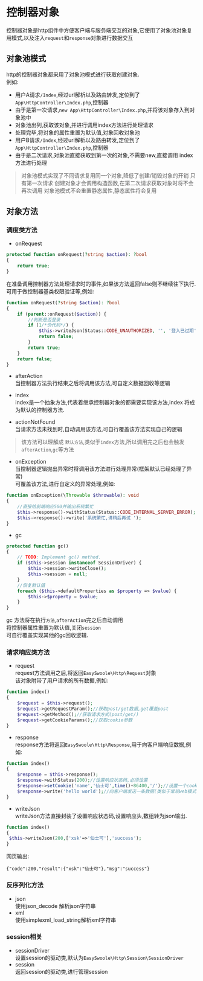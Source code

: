 # 控制器对象
控制器对象是http组件中方便客户端与服务端交互的对象,它使用了对象池对象复用模式,以及注入`request`和`response`对象进行数据交互

## 对象池模式
http的控制器对象都采用了对象池模式进行获取创建对象.  
例如:
 * 用户A请求`/Index`,经过url解析以及路由转发,定位到了`App\HttpController\Index.php`,控制器
 * 由于是第一次请求,`new App\HttpController\Index.php`,并将该对象存入到对象池中
 * 对象池出列,获取该对象,并进行调用index方法进行处理请求
 * 处理完毕,将对象的属性重置为默认值,对象回收对象池
 * 用户B请求`/Index`,经过url解析以及路由转发,定位到了`App\HttpController\Index.php`,控制器
 * 由于是二次请求,对象池直接获取到第一次的对象,不需要new,直接调用 index方法进行处理
 
> 对象池模式实现了不同请求复用同一个对象,降低了创建/销毁对象的开销
> 只有第一次请求 创建对象才会调用构造函数,在第二次请求获取对象时将不会再次调用
> 对象池模式不会重置静态属性,静态属性将会复用

## 对象方法
### 调度类方法
 * onRequest  
````php
protected function onRequest(?string $action): ?bool
{
    return true;
}

````
在准备调用控制器方法处理请求时的事件,如果该方法返回false则不继续往下执行.
可用于做控制器基类权限验证等,例如:
````php
function onRequest(?string $action): ?bool
{
    if (parent::onRequest($action)) {
        //判断是否登录
        if (1/*伪代码*/) {
            $this->writeJson(Status::CODE_UNAUTHORIZED, '', '登入已过期');
            return false;
        }
        return true;
    }
    return false;
}
````

 * afterAction  
当控制器方法执行结束之后将调用该方法,可自定义数据回收等逻辑

 * index  
index是一个抽象方法,代表着继承控制器对象的都需要实现该方法,index 将成为默认的控制器方法.

 * actionNotFound  
当请求方法未找到时,自动调用该方法,可自行覆盖该方法实现自己的逻辑
> 该方法可以理解成 `默认方法`,类似于`index`方法,所以调用完之后也会触发`afterAction`,`gc`等方法
 * onException  
当控制器逻辑抛出异常时将调用该方法进行处理异常(框架默认已经处理了异常)    
可覆盖该方法,进行自定义的异常处理,例如:
````php
function onException(\Throwable $throwable): void
{
    //直接给前端响应500并输出系统繁忙
    $this->response()->withStatus(Status::CODE_INTERNAL_SERVER_ERROR);
    $this->response()->write('系统繁忙,请稍后再试 ');
}
````
 * gc  
````php
protected function gc()
{
    // TODO: Implement gc() method.
    if ($this->session instanceof SessionDriver) {
        $this->session->writeClose();
        $this->session = null;
    }
    //恢复默认值
    foreach ($this->defaultProperties as $property => $value) {
        $this->$property = $value;
    }
}
````
gc 方法将在执行`方法`,`afterAction`完之后自动调用  
将控制器属性重置为默认值,关闭`session`  
可自行覆盖实现其他的gc回收逻辑.  

### 请求响应类方法
 * request   
request方法调用之后,将返回`EasySwoole\Http\Request`对象  
该对象附带了用户请求的所有数据,例如:
````php
function index()
{
    $request = $this->request();
    $request->getRequestParam();//获取post/get数据,get覆盖post
    $request->getMethod();//获取请求方式(post/get/)
    $request->getCookieParams();//获取cookie参数
}
````
>
 * response  
response方法将返回`EasySwoole\Http\Response`,用于向客户端响应数据,例如:
````php
function index()
{
    $response = $this->response();
    $response->withStatus(200);//设置响应状态码,必须设置
    $response->setCookie('name','仙士可',time()+86400,'/');//设置一个cookie
    $response->write('hello world');//向客户端发送一条数据(类似于常规web模式的 echo )
}
````  
 * writeJson  
 writeJson方法直接封装了设置响应状态码,设置响应头,数组转为json输出.
````php
function index()
{
 $this->writeJson(200,['xsk'=>'仙士可'],'success');
}
````
网页输出:
````
{"code":200,"result":{"xsk":"仙士可"},"msg":"success"}
````

### 反序列化方法
 * json  
 使用json_decode 解析json字符串
 * xml  
 使用simplexml_load_string解析xml字符串
 
### session相关
 * sessionDriver  
  设置session的驱动类,默认为`EasySwoole\Http\Session\SessionDriver`
 * session  
 返回session的驱动类,进行管理session 
 
 
